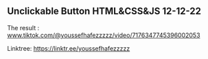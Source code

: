 ## Unclickable Button HTML&CSS&JS 12-12-22
The result : www.tiktok.com/@youssefhafezzzzz/video/7176347745396002053

Linktree: https://linktr.ee/youssefhafezzzzz
